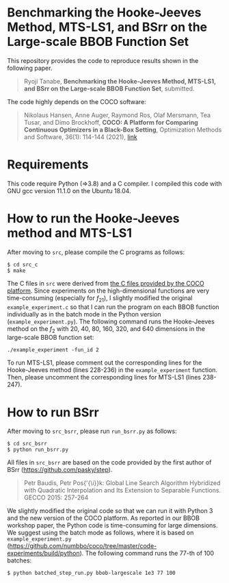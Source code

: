# Benchmarking the Hooke-Jeeves Method, MTS-LS1, and BSrr on the Large-scale BBOB Function Set

This repository provides the code to reproduce results shown in the following paper.

> Ryoji Tanabe, **Benchmarking the Hooke-Jeeves Method, MTS-LS1, and BSrr on the Large-scale BBOB Function Set**, submitted.

The code highly depends on the COCO software:

> Nikolaus Hansen, Anne Auger, Raymond Ros, Olaf Mersmann, Tea Tusar, and Dimo Brockhoff, **COCO: A Platform for Comparing Continuous Optimizers in a Black-Box Setting**, Optimization Methods and Software, 36(1): 114-144 (2021), [link](https://arxiv.org/abs/1603.08785)

# Requirements

This code require Python (=>3.8) and a C compiler. I compiled this code with GNU gcc version 11.1.0 on the Ubuntu 18.04.

# How to run the Hooke-Jeeves method and MTS-LS1

After moving to ``src``, please compile the C programs as follows:

```
$ cd src_c
$ make
```

The C files in ``src`` were derived from [the C files provided by the COCO platform](https://github.com/numbbo/coco/tree/master/code-experiments/build/c). Since experiments on the high-dimensional functions are very time-consuming (especially for $f_{21}$), I slightly modified the original ``example_experiment.c`` so that I can run the program on each BBOB function individually as in the batch mode in the Python version (``example_experiment.py``).
The following command runs the Hooke-Jeeves method on the $f_{2}$ with 20, 40, 80, 160, 320, and 640 dimensions in the large-scale BBOB function set:

```
./example_experiment -fun_id 2
```

To run MTS-LS1, please comment out the corresponding lines for the Hooke-Jeeves method (lines 228-236) in the ``example_experiment`` function. Then, please uncomment the corresponding lines for MTS-LS1 (lines 238-247).

# How to run BSrr

After moving to ``src_bsrr``, please run ``run_bsrr.py`` as follows:

```
$ cd src_bsrr
$ python run_bsrr.py
```

All files in ``src_bsrr`` are based on the code provided by the first author of BSrr (https://github.com/pasky/step).

> Petr Baudis, Petr Pos{\'{\i}}k: Global Line Search Algorithm Hybridized with Quadratic Interpolation and Its Extension to Separable Functions. GECCO 2015: 257-264

We slightly modified the original code so that we can run it with Python 3 and the new version of the COCO platform.
As reported in our BBOB workshop paper, the Python code is time-consuming for large dimensions. We suggest using  the batch mode as follows, where it is based on ``example_experiment.py`` (https://github.com/numbbo/coco/tree/master/code-experiments/build/python). The following command runs the 77-th of 100 batches:

```
$ python batched_step_run.py bbob-largescale 1e3 77 100
```
